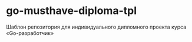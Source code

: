 # go-musthave-diploma-tpl

Шаблон репозитория для индивидуального дипломного проекта курса «Go-разработчик»
